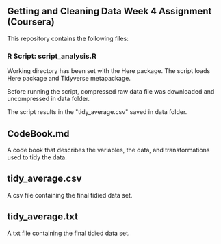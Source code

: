 ## Getting and Cleaning Data Week 4 Assignment (Coursera)

This repository contains the following files:

### R Script: script_analysis.R

Working directory has been set with the Here package.
The script loads Here package and Tidyverse metapackage.

Before running the script, compressed raw data file was downloaded and uncompressed in data folder.

The script results in the "tidy_average.csv" saved in data folder.

## CodeBook.md

A code book that describes the variables, the data, and transformations used to tidy the data.

## tidy_average.csv

A csv file containing the final tidied data set.

## tidy_average.txt

A txt file containing the final tidied data set.
